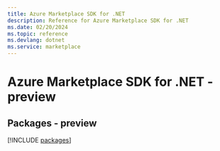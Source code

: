 ```yaml
---
title: Azure Marketplace SDK for .NET
description: Reference for Azure Marketplace SDK for .NET
ms.date: 02/20/2024
ms.topic: reference
ms.devlang: dotnet
ms.service: marketplace
---
```

# Azure Marketplace SDK for .NET - preview
## Packages - preview
[!INCLUDE [packages](marketplace-index.md)]